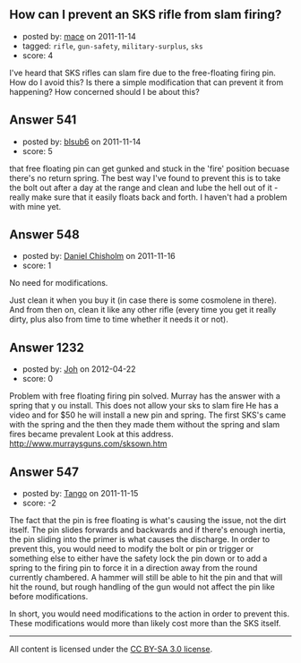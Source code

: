## How can I prevent an SKS rifle from slam firing?

- posted by: [mace](https://stackexchange.com/users/-1/163-mace) on 2011-11-14
- tagged: `rifle`, `gun-safety`, `military-surplus`, `sks`
- score: 4

I've heard that SKS rifles can slam fire due to the free-floating firing pin. How do I avoid this? Is there a simple modification that can prevent it from happening? How concerned should I be about this?


## Answer 541

- posted by: [blsub6](https://stackexchange.com/users/-1/18-blsub6) on 2011-11-14
- score: 5

that free floating pin can get gunked and stuck in the 'fire' position becuase there's no return spring.  The best way I've found to prevent this is to take the bolt out after a day at the range and clean and lube the hell out of it - really make sure that it easily floats back and forth.  I haven't had a problem with mine yet.


## Answer 548

- posted by: [Daniel Chisholm](https://stackexchange.com/users/-1/36-daniel-chisholm) on 2011-11-16
- score: 1

No need for modifications.

Just clean it when you buy it (in case there is some cosmolene in there).  And from then on, clean it like any other rifle (every time you get it really dirty, plus also from time to time whether it needs it or not).



## Answer 1232

- posted by: [Joh](https://stackexchange.com/users/-1/519-joh) on 2012-04-22
- score: 0

Problem with free floating firing pin solved. Murray has the answer with a spring that y ou install. This does not allow your sks to slam fire He has a video and for $50 he will install a new pin and spring. The first SKS's came with the spring and the then they made them without the spring and slam fires became prevalent Look at this address. http://www.murraysguns.com/sksown.htm 


## Answer 547

- posted by: [Tango](https://stackexchange.com/users/-1/65-tango) on 2011-11-15
- score: -2

The fact that the pin is free floating is what's causing the issue, not the dirt itself.  The pin slides forwards and backwards and if there's enough inertia, the pin sliding into the primer is what causes the discharge.  In order to prevent this, you would need to modify the bolt or pin or trigger or something else to either have the safety lock the pin down or to add a spring to the firing pin to force it in a direction away from the round currently chambered.  A hammer will still be able to hit the pin and that will hit the round, but rough handling of the gun would not affect the pin like before modifications.

In short, you would need modifications to the action in order to prevent this.  These modifications would more than likely cost more than the SKS itself.



---

All content is licensed under the [CC BY-SA 3.0 license](https://creativecommons.org/licenses/by-sa/3.0/).
